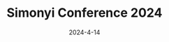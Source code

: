 ---
title: Simonyi Conference 2024
heroTitle: Simonyi Conference 2024
description: My experience designing a website for the XXI. Simonyi Conference.
date: '2024-4-14'
categories:
  - sveltekit
  - svelte
published: false

links:
  github: https://github.com/simonyiszk/konf-web-2024
  website: https://konferencia.simonyi.bme.hu
---
